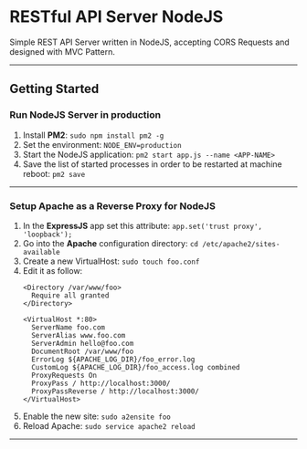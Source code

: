 # RESTful API Server NodeJS

Simple REST API Server written in NodeJS, accepting CORS Requests and designed with MVC Pattern.

---

## Getting Started

### Run NodeJS Server in production

1. Install **PM2**: `sudo npm install pm2 -g`
2. Set the environment: `NODE_ENV=production`
3. Start the NodeJS application: `pm2 start app.js --name <APP-NAME>`
4. Save the list of started processes in order to be restarted at machine reboot: `pm2 save`

---

### Setup Apache as a Reverse Proxy for NodeJS

1. In the **ExpressJS** app set this attribute: `app.set('trust proxy', 'loopback');`
2. Go into the **Apache** configuration directory: `cd /etc/apache2/sites-available`
3. Create a new VirtualHost: `sudo touch foo.conf`
4. Edit it as follow:
    ```
    <Directory /var/www/foo>
      Require all granted
    </Directory>

    <VirtualHost *:80>
      ServerName foo.com
      ServerAlias www.foo.com
      ServerAdmin hello@foo.com
      DocumentRoot /var/www/foo
      ErrorLog ${APACHE_LOG_DIR}/foo_error.log
      CustomLog ${APACHE_LOG_DIR}/foo_access.log combined
      ProxyRequests On
      ProxyPass / http://localhost:3000/
      ProxyPassReverse / http://localhost:3000/
    </VirtualHost>
    ```
5. Enable the new site: `sudo a2ensite foo`
6. Reload Apache: `sudo service apache2 reload`

---